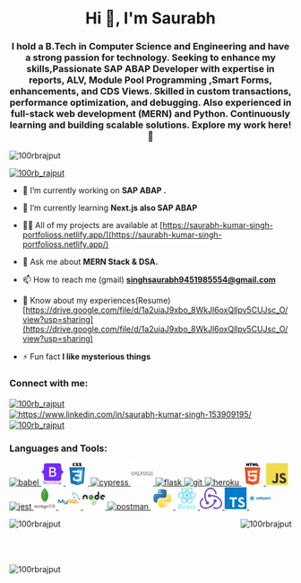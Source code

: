 <h1 align="center">Hi 👋, I'm Saurabh</h1>
<h3 align="center">I hold a B.Tech in Computer Science and Engineering and have a strong passion for technology. Seeking to enhance my skills,Passionate SAP ABAP Developer with expertise in reports, ALV, Module Pool Programming  ,Smart Forms, enhancements, and CDS Views. Skilled in custom transactions, performance optimization, and debugging. Also experienced in full-stack web development (MERN) and Python. Continuously learning and building scalable solutions. Explore my work here! 🚀</h3>

<p align="left"> <img src="https://komarev.com/ghpvc/?username=100rbrajput&label=Profile%20views&color=0e75b6&style=flat" alt="100rbrajput" /> </p>

<p align="left"> <a href="https://twitter.com/100rb_rajput" target="blank"><img src="https://img.shields.io/twitter/follow/100rb_rajput?logo=twitter&style=for-the-badge" alt="100rb_rajput" /></a> </p>

- 🔭 I’m currently working on **SAP ABAP .**

- 🌱 I’m currently learning **Next.js also SAP ABAP** 

- 👨‍💻 All of my projects are available at [https://saurabh-kumar-singh-portfolioss.netlify.app/](https://saurabh-kumar-singh-portfolioss.netlify.app/)

- 💬 Ask me about **MERN Stack & DSA.**

- 📫 How to reach me (gmail) **singhsaurabh9451985554@gmail.com**

- 📄 Know about my experiences(Resume) [https://drive.google.com/file/d/1a2uiaJ9xbo_8WkJl6oxQllpv5CUJsc_O/view?usp=sharing](https://drive.google.com/file/d/1a2uiaJ9xbo_8WkJl6oxQllpv5CUJsc_O/view?usp=sharing)

- ⚡ Fun fact **I like mysterious things**

<h3 align="left">Connect with me:</h3>
<p align="left">
<a href="https://twitter.com/100rb_rajput" target="blank"><img align="center" src="https://raw.githubusercontent.com/rahuldkjain/github-profile-readme-generator/master/src/images/icons/Social/twitter.svg" alt="100rb_rajput" height="30" width="40" /></a>
<a href="https://linkedin.com/in/https://www.linkedin.com/in/saurabh-kumar-singh-153909195/" target="blank"><img align="center" src="https://raw.githubusercontent.com/rahuldkjain/github-profile-readme-generator/master/src/images/icons/Social/linked-in-alt.svg" alt="https://www.linkedin.com/in/saurabh-kumar-singh-153909195/" height="30" width="40" /></a>
<a href="https://www.leetcode.com/100rb_rajput" target="blank"><img align="center" src="https://raw.githubusercontent.com/rahuldkjain/github-profile-readme-generator/master/src/images/icons/Social/leet-code.svg" alt="100rb_rajput" height="30" width="40" /></a>
</p>

<h3 align="left">Languages and Tools:</h3>
<p align="left"> <a href="https://babeljs.io/" target="_blank" rel="noreferrer"> <img src="https://www.vectorlogo.zone/logos/babeljs/babeljs-icon.svg" alt="babel" width="40" height="40"/> </a> <a href="https://getbootstrap.com" target="_blank" rel="noreferrer"> <img src="https://raw.githubusercontent.com/devicons/devicon/master/icons/bootstrap/bootstrap-plain-wordmark.svg" alt="bootstrap" width="40" height="40"/> </a> <a href="https://www.w3schools.com/css/" target="_blank" rel="noreferrer"> <img src="https://raw.githubusercontent.com/devicons/devicon/master/icons/css3/css3-original-wordmark.svg" alt="css3" width="40" height="40"/> </a> <a href="https://www.cypress.io" target="_blank" rel="noreferrer"> <img src="https://raw.githubusercontent.com/simple-icons/simple-icons/6e46ec1fc23b60c8fd0d2f2ff46db82e16dbd75f/icons/cypress.svg" alt="cypress" width="40" height="40"/> </a> <a href="https://expressjs.com" target="_blank" rel="noreferrer"> <img src="https://raw.githubusercontent.com/devicons/devicon/master/icons/express/express-original-wordmark.svg" alt="express" width="40" height="40"/> </a> <a href="https://flask.palletsprojects.com/" target="_blank" rel="noreferrer"> <img src="https://www.vectorlogo.zone/logos/pocoo_flask/pocoo_flask-icon.svg" alt="flask" width="40" height="40"/> </a> <a href="https://git-scm.com/" target="_blank" rel="noreferrer"> <img src="https://www.vectorlogo.zone/logos/git-scm/git-scm-icon.svg" alt="git" width="40" height="40"/> </a> <a href="https://heroku.com" target="_blank" rel="noreferrer"> <img src="https://www.vectorlogo.zone/logos/heroku/heroku-icon.svg" alt="heroku" width="40" height="40"/> </a> <a href="https://www.w3.org/html/" target="_blank" rel="noreferrer"> <img src="https://raw.githubusercontent.com/devicons/devicon/master/icons/html5/html5-original-wordmark.svg" alt="html5" width="40" height="40"/> </a> <a href="https://developer.mozilla.org/en-US/docs/Web/JavaScript" target="_blank" rel="noreferrer"> <img src="https://raw.githubusercontent.com/devicons/devicon/master/icons/javascript/javascript-original.svg" alt="javascript" width="40" height="40"/> </a> <a href="https://jestjs.io" target="_blank" rel="noreferrer"> <img src="https://www.vectorlogo.zone/logos/jestjsio/jestjsio-icon.svg" alt="jest" width="40" height="40"/> </a> <a href="https://www.mongodb.com/" target="_blank" rel="noreferrer"> <img src="https://raw.githubusercontent.com/devicons/devicon/master/icons/mongodb/mongodb-original-wordmark.svg" alt="mongodb" width="40" height="40"/> </a> <a href="https://www.mysql.com/" target="_blank" rel="noreferrer"> <img src="https://raw.githubusercontent.com/devicons/devicon/master/icons/mysql/mysql-original-wordmark.svg" alt="mysql" width="40" height="40"/> </a> <a href="https://nodejs.org" target="_blank" rel="noreferrer"> <img src="https://raw.githubusercontent.com/devicons/devicon/master/icons/nodejs/nodejs-original-wordmark.svg" alt="nodejs" width="40" height="40"/> </a> <a href="https://postman.com" target="_blank" rel="noreferrer"> <img src="https://www.vectorlogo.zone/logos/getpostman/getpostman-icon.svg" alt="postman" width="40" height="40"/> </a> <a href="https://www.python.org" target="_blank" rel="noreferrer"> <img src="https://raw.githubusercontent.com/devicons/devicon/master/icons/python/python-original.svg" alt="python" width="40" height="40"/> </a> <a href="https://reactjs.org/" target="_blank" rel="noreferrer"> <img src="https://raw.githubusercontent.com/devicons/devicon/master/icons/react/react-original-wordmark.svg" alt="react" width="40" height="40"/> </a> <a href="https://redux.js.org" target="_blank" rel="noreferrer">
  <img src="https://raw.githubusercontent.com/devicons/devicon/master/icons/redux/redux-original.svg" alt="redux" width="40" height="40"/> </a> <a href="https://www.typescriptlang.org/" target="_blank" rel="noreferrer">
  <img src="https://raw.githubusercontent.com/devicons/devicon/master/icons/typescript/typescript-original.svg" alt="typescript" width="40" height="40"/> </a> <a href="https://webpack.js.org" target="_blank" rel="noreferrer">
  <img src="https://raw.githubusercontent.com/devicons/devicon/d00d0969292a6569d45b06d3f350f463a0107b0d/icons/webpack/webpack-original-wordmark.svg" alt="webpack" width="40" height="40"/> </a> </p>

<p><img align="left" src="https://github-readme-stats.vercel.app/api/top-langs?username=100rbrajput&show_icons=true&locale=en&layout=compact" alt="100rbrajput" /></p>

<p>&nbsp;<img align="right" src="https://github-readme-stats.vercel.app/api?username=100rbrajput&show_icons=true&locale=en" alt="100rbrajput" /></p>
</br></br>

<p><img align="center" src="https://github-readme-streak-stats.herokuapp.com/?user=100rbrajput&" alt="100rbrajput" /></p>
